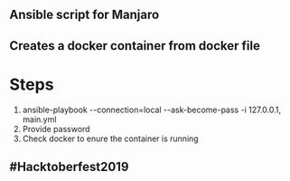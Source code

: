 ## Ansible script for Manjaro
## Creates a docker container from docker file
# Steps
1. ansible-playbook --connection=local --ask-become-pass -i 127.0.0.1, main.yml
2. Provide password
3. Check docker to enure the container is running





## #Hacktoberfest2019 
